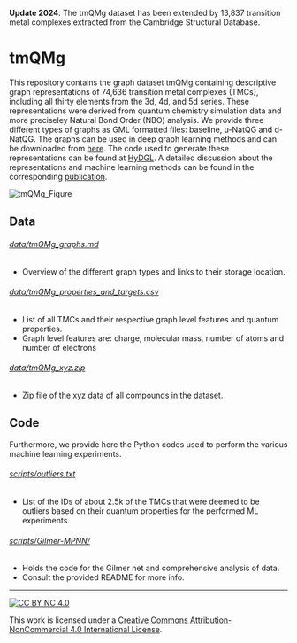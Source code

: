 **Update 2024**: The tmQMg dataset has been extended by 13,837 transition metal complexes extracted from the Cambridge Structural Database.

# tmQMg

This repository contains the graph dataset tmQMg containing descriptive graph representations of 74,636 transition metal complexes (TMCs), including all thirty elements from the 3d, 4d, and 5d series. These representations were derived from quantum chemistry simulation data and more preciseley Natural Bond Order (NBO) analysis. We provide three different types of graphs as GML formatted files: baseline, u-NatQG and d-NatQG. The graphs can be used in deep graph learning methods and can be downloaded from [here](https://archive.sigma2.no/pages/public/datasetDetail.jsf?id=10.11582/2024.00139). The code used to generate these representations can be found at [HyDGL](https://github.com/hkneiding/HyDGL). A detailed discussion about the representations and machine learning methods can be found in the corresponding [publication](https://doi.org/10.1039/D2DD00129B).

![tmQMg_Figure](tmQMg.png)

## Data

###### [data/tmQMg_graphs.md](data/tmQMg_graphs.md)
- Overview of the different graph types and links to their storage location.

###### [data/tmQMg_properties_and_targets.csv](data/tmQMg_properties_and_targets.csv)
- List of all TMCs and their respective graph level features and quantum properties.
- Graph level features are: charge, molecular mass, number of atoms and number of electrons

###### [data/tmQMg_xyz.zip ](data/tmQMg_xyz.zip)
- Zip file of the xyz data of all compounds in the dataset.

## Code

Furthermore, we provide here the Python codes used to perform the various machine learning experiments.

###### [scripts/outliers.txt](scripts/outliers.txt)
- List of the IDs of about 2.5k of the TMCs that were deemed to be outliers based on their quantum properties for the performed ML experiments.

###### [scripts/Gilmer-MPNN/](scripts/Gilmer-MPNN/)
- Holds the code for the Gilmer net and comprehensive analysis of data.
- Consult the provided README for more info.
---

[![CC BY NC 4.0][cc-by-nc-image]][cc-by-nc]

This work is licensed under a
[Creative Commons Attribution-NonCommercial 4.0 International License][cc-by-nc].

[cc-by-nc]: http://creativecommons.org/licenses/by-nc/4.0/
[cc-by-nc-image]: https://i.creativecommons.org/l/by-nc/4.0/88x31.png
